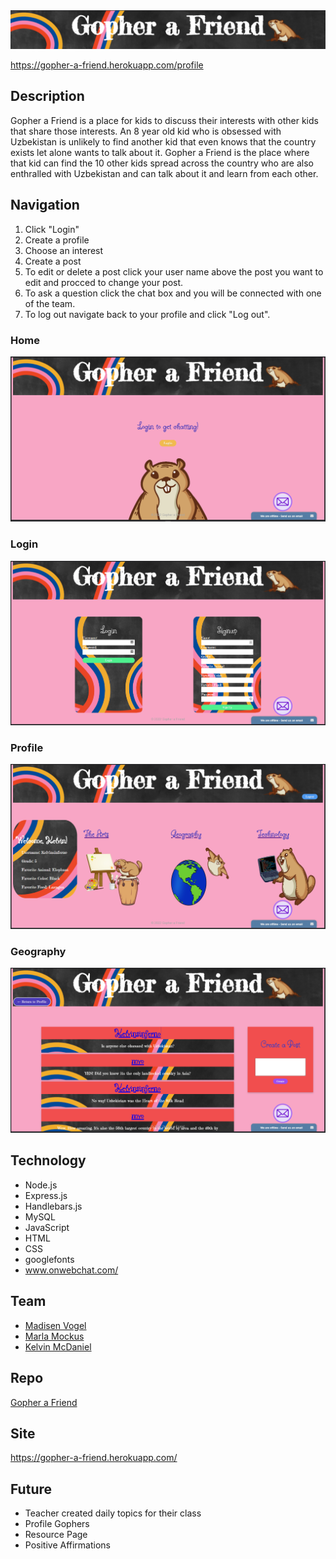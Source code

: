 
<img src="./public/images/headerImg.PNG">

https://gopher-a-friend.herokuapp.com/profile

## Description
Gopher a Friend is a place for kids to discuss their interests with other kids that share those interests. An 8 year old kid who is obsessed with Uzbekistan is unlikely to find another kid that even knows that the country exists let alone wants to talk about it. Gopher a Friend is the place where that kid can find the 10 other kids spread across the country who are also enthralled with Uzbekistan and can talk about it and learn from each other. 

## Navigation
1. Click "Login"
2. Create a profile
3. Choose an interest
4. Create a post
5. To edit or delete a post click your user name above the post you want to edit and procced to change your post.
6. To ask a question click the chat box and you will be connected with one of the team.
7. To log out navigate back to your profile and click "Log out".

### Home
<img src="public\images\homeScreenShot.PNG">

### Login
<img src="public\images\Screen Shot 2022-11-26 at 1.36.20 PM.png">

### Profile
<img src="public\images\profileScreenShot.PNG">

### Geography
<img src="public\images\GeoScreenShot.PNG">

## Technology
* Node.js
* Express.js
* Handlebars.js
* MySQL
* JavaScript
* HTML
* CSS
* googlefonts
* www.onwebchat.com/

## Team
* <a href="https://github.com/madisenvo">Madisen Vogel</a>
* <a href="https://github.com/MMockus15">Marla Mockus</a>
* <a href="https://github.com/kelvinsinferno">Kelvin McDaniel</a>

## Repo
<a href="https://github.com/madisenvo/Gopher-a-Friend">Gopher a Friend</a>

## Site
<a href="https://gopher-a-friend.herokuapp.com/">https://gopher-a-friend.herokuapp.com/</a>

## Future
* Teacher created daily topics for their class
* Profile Gophers
* Resource Page
* Positive Affirmations
